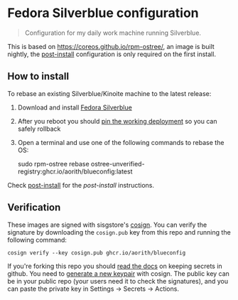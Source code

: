 Fedora Silverblue configuration
===

> Configuration for my daily work machine running Silverblue.  

This is based on https://coreos.github.io/rpm-ostree/, an image is built nightly, the [post-install](post-install) configuration is only required on the first install.  

## How to install

To rebase an existing Silverblue/Kinoite machine to the latest release: 

1. Download and install [Fedora Silverblue](https://silverblue.fedoraproject.org/download)
1. After you reboot you should [pin the working deployment](https://docs.fedoraproject.org/en-US/fedora-silverblue/faq/#_about_using_silverblue) so you can safely rollback 
1. Open a terminal and use one of the following commands to rebase the OS:

    sudo rpm-ostree rebase ostree-unverified-registry:ghcr.io/aorith/blueconfig:latest

Check [post-install](post-install) for the *post-install* instructions.  

## Verification

These images are signed with sisgstore's [cosign](https://docs.sigstore.dev/cosign/overview/). You can verify the signature by downloading the `cosign.pub` key from this repo and running the following command:

    cosign verify --key cosign.pub ghcr.io/aorith/blueconfig

If you're forking this repo you should [read the docs](https://docs.github.com/en/actions/security-guides/encrypted-secrets) on keeping secrets in github. You need to [generate a new keypair](https://docs.sigstore.dev/cosign/overview/) with cosign. The public key can be in your public repo (your users need it to check the signatures), and you can paste the private key in Settings -> Secrets -> Actions.

